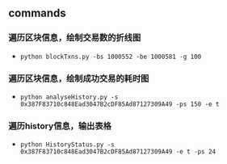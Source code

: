 ## commands
### 遍历区块信息，绘制交易数的折线图
- `python blockTxns.py -bs 1000552 -be 1000581 -g 100`
### 遍历区块信息，绘制成功交易的耗时图
- `python analyseHistory.py -s 0x387F83710c848Ead3047B2cDF85Ad87127309A49 -ps 150 -e t`
### 遍历history信息，输出表格
- `python HistoryStatus.py -s 0x387F83710c848Ead3047B2cDF85Ad87127309A49 -e t -ps 24`